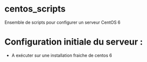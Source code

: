 centos_scripts
==============

Ensemble de scripts pour configurer un serveur CentOS 6

Configuration initiale du serveur :
===================================
- A exécuter sur une installation fraiche de centos 6
